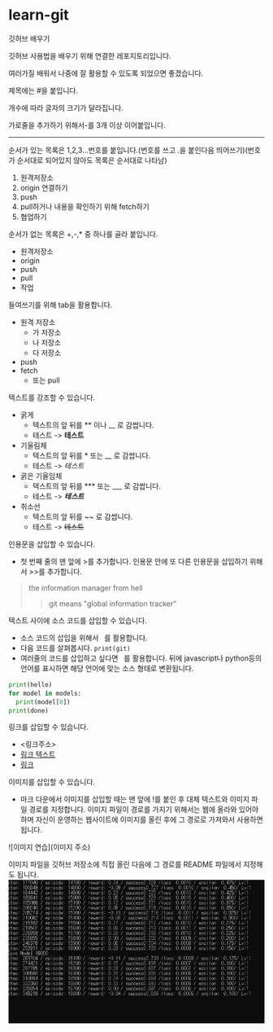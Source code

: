# learn-git
깃허브 배우기

깃허브 사용법을 배우기 위해 연결한 레포지토리입니다.

여러가질 배워서 나중에 잘 활용할 수 있도록 되었으면 좋겠습니다.

제목에는 #을 붙입니다.

개수에 따라 글자의 크기가 달라집니다.

가로줄을 추가하기 위해서-를 3개 이상 이어붙입니다.

--------

순서가 있는 목록은 1,2,3...번호를 붙입니다.(번호를 쓰고 .을 붙인다음 띄어쓰기)(번호가 순서대로 되어있지 않아도 목록은 순서대로 나타남)

1. 원격저장소 
3. origin 연결하기
2. push
4. pull하거나 내용을 확인하기 위해 fetch하기
5. 협업하기

순서가 없는 목록은 +,-,* 중 하나를 골라 붙입니다.

- 원격저장소
- origin
- push
- pull
- 작업

들여쓰기를 위해 tab을 활용합니다.

  - 원격 저장소
    - 가 저장소
    - 나 저장소
    - 다 저장소
  - push
  - fetch
    - 또는 pull

텍스트를 강조할 수 있습니다.

- 굵게
  - 텍스트의 앞 뒤를 ** 이나 __ 로 감쌉니다.
  - 테스트 -> **테스트**
- 기울림체
  - 텍스트의 앞 뒤를 * 또는 __ 로 감쌉니다.
  - 테스트 -> *테스트*
- 굵은 기울임체
  - 텍스트의 앞 뒤를 *** 또는 ___ 로 감쌉니다.
  - 테스트 -> ***테스트***
- 취소선
  - 텍스트의 앞 뒤를 ~~ 로 감쌉니다.
  - 테스트 -> ~~테스트~~

인용문을 삽입할 수 있습니다.

- 첫 번째 줄의 맨 앞에 >를 추가합니다. 인용문 안에 또 다른 인용문을 삽입하기 위해서 >>를 추가합니다.

> the information manager from hell
>> git means "global information tracker"

텍스트 사이에 소스 코드를 삽입할 수 있습니다.

- 소스 코드의 삽입을 위해서 ` `를 활용합니다.
- 다음 코드를 살펴봅시다. `print(git)`
- 여러줄의 코드를 삽입하고 싶다면 ``` ```를 활용합니다. 뒤에 javascript나 python등의 언어를 표시하면 해당 언어에 맞는 소스 형태로 변환됩니다.

```python
print(hello)
for model in models:
  print(model[0])
print(done)
```

링크를 삽입할 수 있습니다.
- <링크주소>
- [링크 텍스트](링크주소)
- [링크](주소, "검색 사이트")

이미지를 삽입할 수 있습니다.
- 마크 다운에서 이미지를 삽입할 때는 맨 앞에 !를 붙인 후 대체 텍스트와 이미지 파일 경로를 지정합니다. 이미지 파일이 경로를 가지기 위해서는 웹에 올라와 있어야 하며 자신이 운영하는 웹사이트에 이미지를 올린 후에 그 경로로 가져와서 사용하면 됩니다.

![이미지 연습](이미지 주소)

이미지 파일을 깃허브 저장소에 직접 올린 다음에 그 경로를 README 파일에서 지정해도 됩니다.
![망한 학습](./images/states.PNG)
